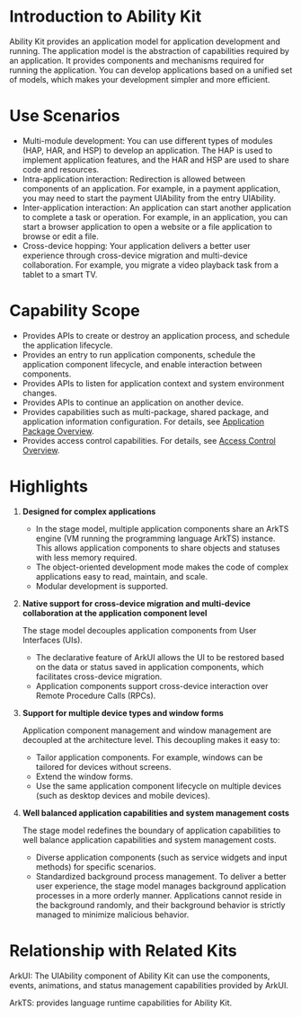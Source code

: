 # Introduction to Ability Kit

Ability Kit provides an application model for application development and running. The application model is the abstraction of capabilities required by an application. It provides components and mechanisms required for running the application. You can develop applications based on a unified set of models, which makes your development simpler and more efficient.

# Use Scenarios

- Multi-module development: You can use different types of modules (HAP, HAR, and HSP) to develop an application. The HAP is used to implement application features, and the HAR and HSP are used to share code and resources.
- Intra-application interaction: Redirection is allowed between components of an application. For example, in a payment application, you may need to start the payment UIAbility from the entry UIAbility.
- Inter-application interaction: An application can start another application to complete a task or operation. For example, in an application, you can start a browser application to open a website or a file application to browse or edit a file.
- Cross-device hopping: Your application delivers a better user experience through cross-device migration and multi-device collaboration. For example, you migrate a video playback task from a tablet to a smart TV.

# Capability Scope

- Provides APIs to create or destroy an application process, and schedule the application lifecycle.
- Provides an entry to run application components, schedule the application component lifecycle, and enable interaction between components.
- Provides APIs to listen for application context and system environment changes.
- Provides APIs to continue an application on another device.
- Provides capabilities such as multi-package, shared package, and application information configuration. For details, see [Application Package Overview](../quick-start/application-package-overview.md).
- Provides access control capabilities. For details, see [Access Control Overview](../security/AccessToken/access-token-overview.md).
<!--RP1-->
<!--RP1End-->

# Highlights

1. **Designed for complex applications**
   - In the stage model, multiple application components share an ArkTS engine (VM running the programming language ArkTS) instance. This allows application components to share objects and statuses with less memory required.
   - The object-oriented development mode makes the code of complex applications easy to read, maintain, and scale.
   - Modular development is supported.

2. **Native support for cross-device migration and multi-device collaboration at the application component level**

   The stage model decouples application components from User Interfaces (UIs).
   - The declarative feature of ArkUI allows the UI to be restored based on the data or status saved in application components, which facilitates cross-device migration.
   - Application components support cross-device interaction over Remote Procedure Calls (RPCs).

3. **Support for multiple device types and window forms**

   Application component management and window management are decoupled at the architecture level. This decoupling makes it easy to:
   - Tailor application components. For example, windows can be tailored for devices without screens.
   - Extend the window forms.
   - Use the same application component lifecycle on multiple devices (such as desktop devices and mobile devices).

4. **Well balanced application capabilities and system management costs**

   The stage model redefines the boundary of application capabilities to well balance application capabilities and system management costs.
   - Diverse application components (such as service widgets and input methods) for specific scenarios.
   - Standardized background process management. To deliver a better user experience, the stage model manages background application processes in a more orderly manner. Applications cannot reside in the background randomly, and their background behavior is strictly managed to minimize malicious behavior.

# Relationship with Related Kits

ArkUI: The UIAbility component of Ability Kit can use the components, events, animations, and status management capabilities provided by ArkUI.

ArkTS: provides language runtime capabilities for Ability Kit.
